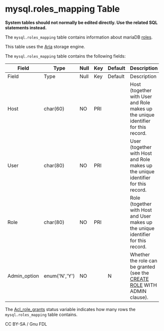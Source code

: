# mysql.roles\_mapping Table

**System tables should not normally be edited directly. Use the related SQL statements instead.**

The `mysql.roles_mapping` table contains information about mariaDB [roles](../../../../../../security/user-account-management/roles/).

This table uses the [Aria](../../../../../storage-engines/aria/) storage engine.

The `mysql.roles_mapping` table contains the following fields:

| Field         | Type          | Null | Key | Default | Description                                                                                                                         |
| ------------- | ------------- | ---- | --- | ------- | ----------------------------------------------------------------------------------------------------------------------------------- |
| Field         | Type          | Null | Key | Default | Description                                                                                                                         |
| Host          | char(60)      | NO   | PRI |         | Host (together with User and Role makes up the unique identifier for this record.                                                   |
| User          | char(80)      | NO   | PRI |         | User (together with Host and Role makes up the unique identifier for this record.                                                   |
| Role          | char(80)      | NO   | PRI |         | Role (together with Host and User makes up the unique identifier for this record.                                                   |
| Admin\_option | enum('N','Y') | NO   |     | N       | Whether the role can be granted (see the [CREATE ROLE](../../../account-management-sql-commands/create-role.md) WITH ADMIN clause). |

The [Acl\_role\_grants](../../../../../../ha-and-performance/optimization-and-tuning/system-variables/server-status-variables.md#acl_role_grants) status variable indicates how many rows the `mysql.roles_mapping` table contains.

CC BY-SA / Gnu FDL
